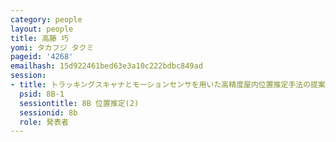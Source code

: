 ```yaml
---
category: people
layout: people
title: 高藤 巧
yomi: タカフジ タクミ
pageid: '4268'
emailhash: 15d922461bed63e3a10c222bdbc849ad
session:
- title: トラッキングスキャナとモーションセンサを用いた高精度屋内位置推定手法の提案
  psid: 8B-1
  sessiontitle: 8B 位置推定(2)
  sessionid: 8b
  role: 発表者
---
```

